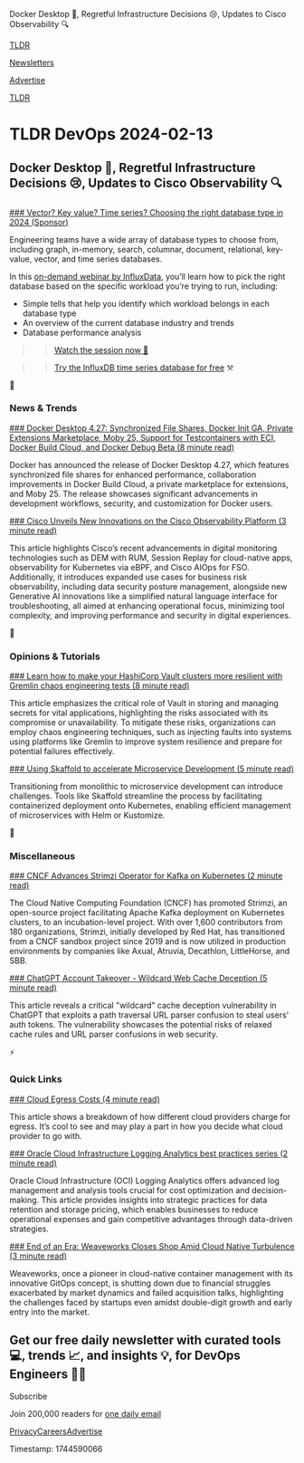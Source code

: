 Docker Desktop 🚢, Regretful Infrastructure Decisions 😢, Updates to Cisco Observability 🔍

[TLDR](/)

[Newsletters](/newsletters)

[Advertise](https://advertise.tldr.tech/)

[TLDR](/)

# TLDR DevOps 2024-02-13

## Docker Desktop 🚢, Regretful Infrastructure Decisions 😢, Updates to Cisco Observability 🔍

### 

[### Vector? Key value? Time series? Choosing the right database type in 2024 (Sponsor)](https://www.influxdata.com/resources/how-to-choose-the-right-database-for-your-workload-in-2024/?utm_source=vendor&amp;utm_medium=referral&amp;utm_campaign=2024-tldr_global&amp;utm_content=choosing-a-db)

Engineering teams have a wide array of database types to choose from, including graph, in-memory, search, columnar, document, relational, key-value, vector, and time series databases.

In this [on-demand webinar by InfluxData](https://www.influxdata.com/resources/how-to-choose-the-right-database-for-your-workload-in-2024/?utm_source=vendor&utm_medium=referral&utm_campaign=2024-tldr_global&utm_content=choosing-a-db), you’ll learn how to pick the right database based on the specific workload you’re trying to run, including:

* Simple tells that help you identify which workload belongs in each database type
* An overview of the current database industry and trends
* Database performance analysis

>> [Watch the session now 👀](https://www.influxdata.com/resources/how-to-choose-the-right-database-for-your-workload-in-2024/?utm_source=vendor&utm_medium=referral&utm_campaign=2024-tldr_global&utm_content=choosing-a-db)

>> [Try the InfluxDB time series database for free](https://www.influxdata.com/lp/why-influxdb-cloud/?utm_source=vendor&utm_medium=referral&utm_campaign=2024-tldr_global&utm_content=choosing-a-db) ⚒️

📱

### News & Trends

[### Docker Desktop 4.27: Synchronized File Shares, Docker Init GA, Private Extensions Marketplace, Moby 25, Support for Testcontainers with ECI, Docker Build Cloud, and Docker Debug Beta (8 minute read)](https://www.docker.com/blog/docker-desktop-4-27/?utm_source=tldrdevops)

Docker has announced the release of Docker Desktop 4.27, which features synchronized file shares for enhanced performance, collaboration improvements in Docker Build Cloud, a private marketplace for extensions, and Moby 25. The release showcases significant advancements in development workflows, security, and customization for Docker users.

[### Cisco Unveils New Innovations on the Cisco Observability Platform (3 minute read)](https://newsroom.cisco.com/c/r/newsroom/en/us/a/y2024/m02/cisco-unveils-new-innovations-on-the-cisco-observability-platform.html?utm_source=tldrdevops)

This article highlights Cisco’s recent advancements in digital monitoring technologies such as DEM with RUM, Session Replay for cloud-native apps, observability for Kubernetes via eBPF, and Cisco AIOps for FSO. Additionally, it introduces expanded use cases for business risk observability, including data security posture management, alongside new Generative AI innovations like a simplified natural language interface for troubleshooting, all aimed at enhancing operational focus, minimizing tool complexity, and improving performance and security in digital experiences.

🚀

### Opinions & Tutorials

[### Learn how to make your HashiCorp Vault clusters more resilient with Gremlin chaos engineering tests (8 minute read)](https://www.hashicorp.com/blog/vault-chaos-engineering?utm_source=tldrdevops)

This article emphasizes the critical role of Vault in storing and managing secrets for vital applications, highlighting the risks associated with its compromise or unavailability. To mitigate these risks, organizations can employ chaos engineering techniques, such as injecting faults into systems using platforms like Gremlin to improve system resilience and prepare for potential failures effectively.

[### Using Skaffold to accelerate Microservice Development (5 minute read)](https://medium.com/@roccolangeweg/using-skaffold-to-accelerate-microservice-development-0cda022e104d?utm_source=tldrdevops)

Transitioning from monolithic to microservice development can introduce challenges. Tools like Skaffold streamline the process by facilitating containerized deployment onto Kubernetes, enabling efficient management of microservices with Helm or Kustomize.

🎁

### Miscellaneous

[### CNCF Advances Strimzi Operator for Kafka on Kubernetes (2 minute read)](https://cloudnativenow.com/features/cncf-advances-strimzi-operator-for-kafka-on-kubernetes/?utm_source=tldrdevops)

The Cloud Native Computing Foundation (CNCF) has promoted Strimzi, an open-source project facilitating Apache Kafka deployment on Kubernetes clusters, to an incubation-level project. With over 1,600 contributors from 180 organizations, Strimzi, initially developed by Red Hat, has transitioned from a CNCF sandbox project since 2019 and is now utilized in production environments by companies like Axual, Atruvia, Decathlon, LittleHorse, and SBB.

[### ChatGPT Account Takeover - Wildcard Web Cache Deception (5 minute read)](https://nokline.github.io/bugbounty/2024/02/04/ChatGPT-ATO.html?utm_source=tldrdevops)

This article reveals a critical "wildcard" cache deception vulnerability in ChatGPT that exploits a path traversal URL parser confusion to steal users' auth tokens. The vulnerability showcases the potential risks of relaxed cache rules and URL parser confusions in web security.

⚡️

### Quick Links

[### Cloud Egress Costs (4 minute read)](https://getdeploying.com/reference/data-egress?utm_source=tldrdevops)

This article shows a breakdown of how different cloud providers charge for egress. It’s cool to see and may play a part in how you decide what cloud provider to go with.

[### Oracle Cloud Infrastructure Logging Analytics best practices series (2 minute read)](https://blogs.oracle.com/observability/post/oracle-cloud-infrastructure-logging-analytics-best-practices-series?utm_source=tldrdevops)

Oracle Cloud Infrastructure (OCI) Logging Analytics offers advanced log management and analysis tools crucial for cost optimization and decision-making. This article provides insights into strategic practices for data retention and storage pricing, which enables businesses to reduce operational expenses and gain competitive advantages through data-driven strategies.

[### End of an Era: Weaveworks Closes Shop Amid Cloud Native Turbulence (3 minute read)](https://thenewstack.io/end-of-an-era-weaveworks-closes-shop-amid-cloud-native-turbulence/?utm_source=tldrdevops)

Weaveworks, once a pioneer in cloud-native container management with its innovative GitOps concept, is shutting down due to financial struggles exacerbated by market dynamics and failed acquisition talks, highlighting the challenges faced by startups even amidst double-digit growth and early entry into the market.

## Get our free daily newsletter with curated tools 💻, trends 📈, and insights 💡, for DevOps Engineers 👨‍💻

Subscribe

Join 200,000 readers for [one daily email](/api/latest/devops)

[Privacy](/privacy)[Careers](https://jobs.ashbyhq.com/tldr.tech)[Advertise](/devops/advertise)

Timestamp: 1744590066